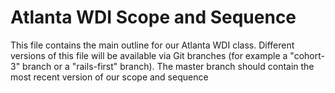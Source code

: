 # Atlanta WDI Scope and Sequence

This file contains the main outline for our Atlanta WDI class. Different versions of this file will be available via Git branches (for example a "cohort-3" branch or a "rails-first" branch). The master branch should contain the most recent version of our scope and sequence

